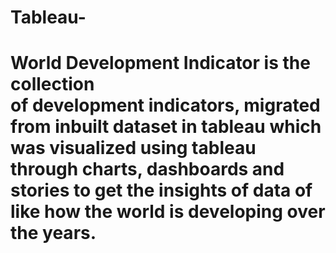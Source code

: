 # Tableau-

# World Development Indicator is the collection of development indicators, migrated from inbuilt dataset in tableau which was visualized using tableau through charts, dashboards and stories to get the insights of data of like  how the world is developing over the years.
